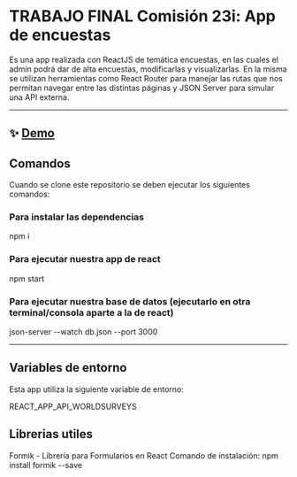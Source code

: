 # TRABAJO FINAL Comisión 23i: App de encuestas

Es una app realizada con ReactJS de temática encuestas, en las cuales el admin podrá dar de alta encuestas, modificarlas y visualizarlas. En la misma se utilizan herramientas como React Router para manejar las rutas que nos permitan navegar entre las distintas páginas y JSON Server para simular una API externa.

---

## ✨ [Demo](https://.netlify.app/)

## Comandos

Cuando se clone este repositorio se deben ejecutar los siguientes comandos:

### Para instalar las dependencias
npm i 

### Para ejecutar nuestra app de react
npm start

### Para ejecutar nuestra base de datos (ejecutarlo en otra terminal/consola aparte a la de react)
json-server --watch db.json --port 3000

---
## Variables de entorno

Esta app utiliza la siguiente variable de entorno:

REACT_APP_API_WORLDSURVEYS
## Librerias utiles
    
Formik  - Librería para Formularios en React
Comando de instalaciòn: 
npm install formik --save